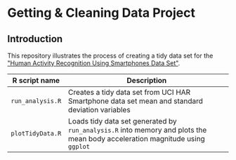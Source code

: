 # Getting & Cleaning Data Project

## Introduction
This repository illustrates the process of creating a tidy data set for the ["Human Activity Recognition Using Smartphones Data Set"](http://http://archive.ics.uci.edu/ml/datasets/Human+Activity+Recognition+Using+Smartphones).  
  
| R script name      | Description |  
| ------------------ | ----------- |  
| `run_analysis.R`   | Creates a tidy data set from UCI HAR Smartphone data set mean and standard deviation variables |  
| `plotTidyData.R`   | Loads tidy data set generated by `run_analysis.R` into memory and plots the mean body acceleration magnitude using `ggplot`|    